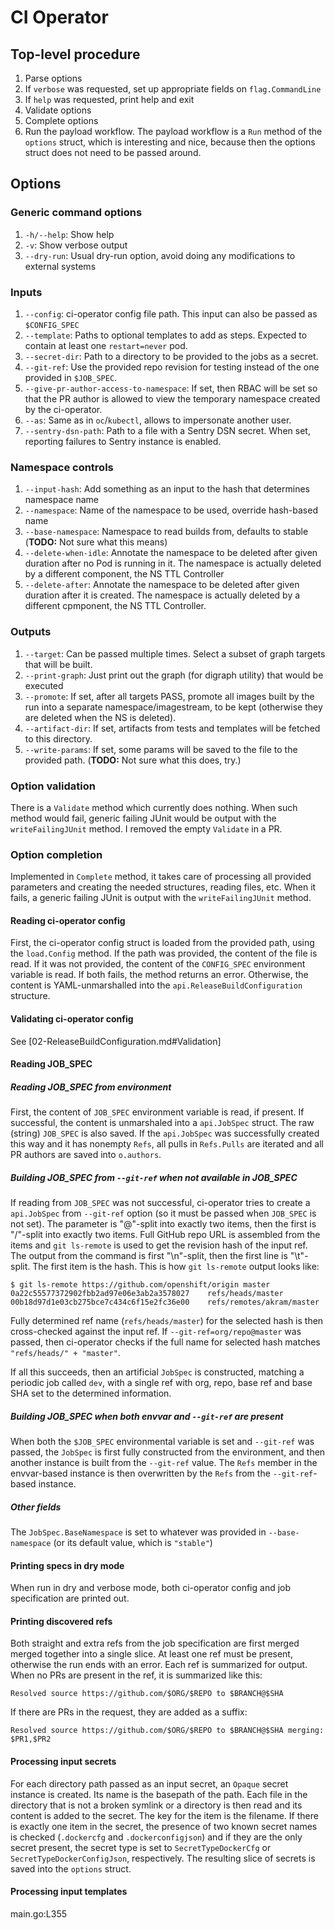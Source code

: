 # CI Operator

## Top-level procedure

1. Parse options
2. If `verbose` was requested, set up appropriate fields on `flag.CommandLine`
3. If `help` was requested, print help and exit
4. Validate options
5. Complete options
6. Run the payload workflow. The payload workflow is a `Run` method of the
   `options` struct, which is interesting and nice, because then the options
    struct does not need to be passed around.

## Options

### Generic command options
1. `-h/--help`: Show help
2. `-v`: Show verbose output
3. `--dry-run`: Usual dry-run option, avoid doing any
   modifications to external systems

### Inputs
1. `--config`: ci-operator config file path. This input can
   also be passed as `$CONFIG_SPEC`
2. `--template`: Paths to optional templates to add as steps.
   Expected to contain at least one `restart=never` pod.
3. `--secret-dir`: Path to a directory to be provided to the
   jobs as a secret.
4. `--git-ref`: Use the provided repo revision for testing
   instead of the one provided in `$JOB_SPEC`.
5. `--give-pr-author-access-to-namespace`: If set, then RBAC will be set so
   that the PR author is allowed to view the temporary namespace created by
   the ci-operator.
6. `--as`: Same as in `oc`/`kubectl`, allows to impersonate another user.
7. `--sentry-dsn-path`: Path to a file with a Sentry DSN secret. When set,
   reporting failures to Sentry instance is enabled.

### Namespace controls
1. `--input-hash`: Add something as an input to the hash that determines
   namespace name
2. `--namespace`: Name of the namespace to be used, override hash-based name
3. `--base-namespace`: Namespace to read builds from, defaults to stable
   (**TODO:** Not sure what this means)
4. `--delete-when-idle`: Annotate the namespace to be deleted after given
   duration after no Pod is running in it. The namespace is actually deleted
   by a different component, the NS TTL Controller
5. `--delete-after`: Annotate the namespace to be deleted after given
   duration after it is created. The namespace is actually deleted by a
   different cpmponent, the NS TTL Controller.

### Outputs
1. `--target`: Can be passed multiple times. Select a subset
   of graph targets that will be built.
2. `--print-graph`: Just print out the graph (for digraph
   utility) that would be executed
3. `--promote`: If set, after all targets PASS, promote all images built by
   the run into a separate namespace/imagestream, to be kept (otherwise they
   are deleted when the NS is deleted).
4. `--artifact-dir`: If set, artifacts from tests and
   templates will be fetched to this directory.
5. `--write-params`: If set, some params will be saved to the file to the
   provided path. (**TODO:** Not sure what this does, try.)

### Option validation

There is a `Validate` method which currently does nothing. When such method
would fail, generic failing JUnit would be output with the
`writeFailingJUnit` method. I removed the empty `Validate` in a PR.

### Option completion

Implemented in `Complete` method, it takes care of processing all provided
parameters and creating the needed structures, reading files, etc. When it
fails, a generic failing JUnit is output with the `writeFailingJUnit` method.

#### Reading ci-operator config
First, the ci-operator config struct is loaded from the provided path, using
the `load.Config` method. If the path was provided, the content of the file
is read. If it was not provided, the content of the `CONFIG_SPEC` environment
variable is read. If both fails, the method returns an error. Otherwise, the
content is YAML-unmarshalled into the `api.ReleaseBuildConfiguration` structure.

#### Validating ci-operator config

See [02-ReleaseBuildConfiguration.md#Validation]

#### Reading JOB_SPEC

##### Reading JOB_SPEC from environment
First, the content of `JOB_SPEC` environment variable is read, if present. If
successful, the content is unmarshaled into a `api.JobSpec` struct. The raw
(string) `JOB_SPEC` is also saved. If the `api.JobSpec` was successfully
created this way and it has nonempty `Refs`, all pulls in `Refs.Pulls` are
iterated and all PR authors are saved into `o.authors`.

##### Building JOB_SPEC from `--git-ref` when not available in JOB_SPEC
If reading from `JOB_SPEC` was not successful, ci-operator tries to create a
`api.JobSpec` from `--git-ref` option (so it must be passed when `JOB_SPEC`
is not set). The parameter is "@"-split into exactly two items, then the
first is "/"-split into exactly two items. Full GitHub repo URL is assembled
from the items and `git ls-remote` is used to get the revision hash of the
input ref. The output from the command is first "\n"-split, then the first
line is "\t"-split. The first item is the hash. This is how `git ls-remote`
output looks like:

```
$ git ls-remote https://github.com/openshift/origin master
0a22c55577372902fbb2ad97e06e3ab2a3578027	refs/heads/master
00b18d97d1e03cb275bce7c434c6f15e2fc36e00	refs/remotes/akram/master
```

Fully determined ref name (`refs/heads/master`) for the selected hash is then
cross-checked against the input ref. If `--git-ref=org/repo@master` was
passed, then ci-operator checks if the full name for selected hash matches
`"refs/heads/" + "master"`.

If all this succeeds, then an artificial `JobSpec` is constructed, matching a
periodic job called `dev`, with a single ref with org, repo, base ref and base
SHA set to the determined information.

##### Building JOB_SPEC when both envvar and `--git-ref` are present

When both the `$JOB_SPEC` environmental variable is set and `--git-ref` was
passed, the `JobSpec` is first fully constructed from the environment, and then
another instance is built from the `--git-ref` value. The `Refs` member in the
envvar-based instance is then overwritten by the `Refs` from the
`--git-ref`-based instance.

##### Other fields

The `JobSpec.BaseNamespace` is set to whatever was provided in
`--base-namespace` (or its default value, which is `"stable"`)

#### Printing specs in dry mode

When run in dry and verbose mode, both ci-operator config and job specification
are printed out.

#### Printing discovered refs

Both straight and extra refs from the job specification are first merged
merged together into a single slice. At least one ref must be present, otherwise
the run ends with an error. Each ref is summarized for output. When no PRs are
present in the ref, it is summarized like this:

`Resolved source https://github.com/$ORG/$REPO to $BRANCH@$SHA`

If there are PRs in the request, they are added as a suffix:

`Resolved source https://github.com/$ORG/$REPO to $BRANCH@$SHA merging: $PR1,$PR2`

#### Processing input secrets

For each directory path passed as an input secret, an `Opaque` secret instance
is created. Its name is the basepath of the path. Each file in the directory
that is not a broken symlink or a directory is then read and its content is
added to the secret. The key for the item is the filename. If there is exactly
one item in the secret, the presence of two known secret names is checked
(`.dockercfg` and `.dockerconfigjson`) and if they are the only secret present,
the secret type is set to `SecretTypeDockerCfg` or `SecretTypeDockerConfigJson`,
respectively. The resulting slice of secrets is saved into the `options` struct.

#### Processing input templates

main.go:L355
